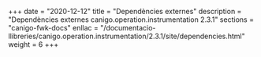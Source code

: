 +++
date        = "2020-12-12"
title       = "Dependències externes"
description = "Dependències externes canigo.operation.instrumentation 2.3.1"
sections    = "canigo-fwk-docs"
enllac		= "/documentacio-llibreries/canigo.operation.instrumentation/2.3.1/site/dependencies.html"
weight		= 6
+++
